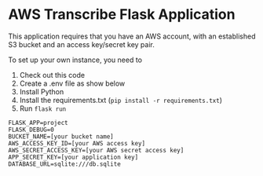# AWS Transcribe Flask Application

This application requires that you have an AWS account, with an established S3 bucket and an access key/secret key pair.

To set up your own instance, you need to

1. Check out this code
2. Create a .env file as show below
3. Install Python
4. Install the requirements.txt (`pip install -r requirements.txt`)
5. Run `flask run`

```
FLASK_APP=project
FLASK_DEBUG=0
BUCKET_NAME=[your bucket name]
AWS_ACCESS_KEY_ID=[your AWS access key]
AWS_SECRET_ACCESS_KEY=[your AWS secret access key]
APP_SECRET_KEY=[your application key]
DATABASE_URL=sqlite:///db.sqlite
```
